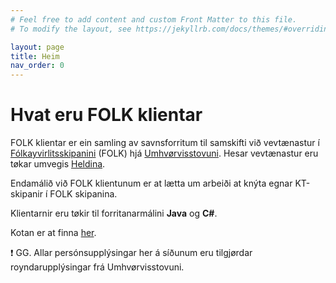 ```yaml
---
# Feel free to add content and custom Front Matter to this file.
# To modify the layout, see https://jekyllrb.com/docs/themes/#overriding-theme-defaults

layout: page
title: Heim
nav_order: 0
---
```


# Hvat eru FOLK klientar

FOLK klientar er ein samling av savnsforritum til samskifti við vevtænastur í [Fólkayvirlitsskipanini](http://us.fo/Default.aspx?ID=13792) (FOLK) hjá
[Umhvørvisstovuni](http://us.fo). Hesar vevtænastur eru tøkar umvegis
[Heldina](https://www.talgildu.fo/heldin/heldin/).

Endamálið við FOLK klientunum er at lætta um arbeiði at knýta egnar KT-skipanir í FOLK skipanina.

Klientarnir eru tøkir til forritanarmálini **Java** og **C#**.

Kotan er at finna [her](https://github.com/umhvorvisstovan/FOLK-clients).

:exclamation: GG. Allar persónsupplýsingar her á síðunum eru tilgjørdar royndarupplýsingar frá
Umhvørvisstovuni.
